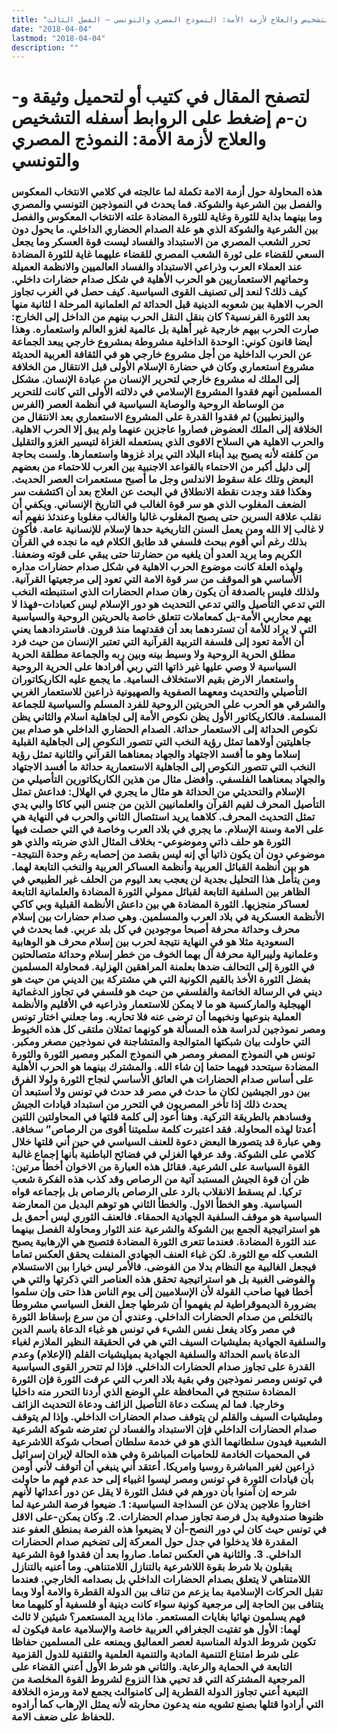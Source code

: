 ```yaml
---
title: "التشخيص والعلاج لأزمة الأمة: النموذج المصري والتونسي – الفصل الثالث"
date: "2018-04-04"
lastmod: "2018-04-04"
description: ""
---
```

# **لتصفح المقال في كتيب أو لتحميل وثيقة و-ن-م إضغط على الروابط أسفله** **التشخيص والعلاج لأزمة الأمة: النموذج المصري والتونسي**

### هذه المحاولة حول أزمة الامة تكملة لما عالجته في كلامي الانتخاب المعكوس والفصل بين الشرعية والشوكة. فما يحدث في النموذجين التونسي والمصري وما بينهما بداية للثورة وغاية للثورة المضادة علته الانتخاب المعكوس والفصل بين الشرعية والشوكة الذي هو علة الصدام الحضاري الداخلي. ما يحول دون تحرر الشعب المصري من الاستبداد والفساد ليست قوة العسكر وما يجعل السعي للقضاء على ثورة الشعب المصري للقضاء عليهما غاية للثورة المضادة عند العملاء العرب وذراعي الاستبداد والفساد العالميين والانظمة العميلة وحماتهم الاستعماريين هو الحرب الأهلية في شكل صدام حضارات داخلي. كيف ذلك؟ لنعد إلى تصنيف القوى السياسية. كيف حصل في الغرب تجاوز الحرب الاهلية بين شعوبه الدينية قبل الحداثة ثم العلمانية المرحلة ا لثانية منها بعد الثورة الفرنسية؟ كان بنقل النقل الحرب بينهم من الداخل إلى الخارج: صارت الحرب بيهم خارجية غير أهلية بل عالمية لغزو العالم واستعماره. وهذا أيضا قانون كوني: الوحدة الداخلية مشروطة بمشروع خارجي يبعد الجماعة عن الحرب الداخلية من أجل مشروع خارجي هو في الثقافة العربية الحديثة مشروع استعماري وكان في حضارة الإسلام الأولى قبل الانتقال من الخلافة إلى الملك له مشروع خارجي لتحرير الإنسان من عبادة الإنسان. مشكل المسلمين أنهم فقدوا المشروع الإسلامي في دلالته الأولى التي كانت للتحرير من الوساطة الروحية والوصاية السياسية في أنظمة العصر (الفرس والبيزنطيين) ثم فقدوا القدرة على المشروع الاستعماري بعد الانتقال من الخلافة إلى الملك العضوض فصاروا عاجزين عنهما ولم يبق إلا الحرب الاهلية. والحرب الاهلية هي السلاح الاقوى الذي يستعمله الغزاة لتيسير الغزو والتقليل من كلفته لأنه يصبح بيد أبناء البلاد التي يراد غزوها واستعمارها. ولست بحاجة إلى دليل أكبر من الاحتماء بالقواعد الاجنبية بين العرب للاحتماء من بعضهم البعض وتلك علة سقوط الاندلس وجل ما أصبح مستعمرات العصر الحديث. وهكذا فقد وجدت نقطة الانطلاق في البحث عن العلاج بعد أن اكتشفت سر الضعف المغلوب الذي هو سر قوة الغالب في التاريخ الإنساني. ويكفي أن نقلب علاقة السرين حتى يصبح المغلوب غالبا والغالب مغلوبا وعندئذ نفهم أنه لا غالب إلا الله ومن يعمل السنن التاريخية حدها لإسلام للإنسانية عامة. فأكون بذلك رغم أني أقوم ببحث فلسفي قد طابق الكلام فيه ما نجده في القرآن الكريم وما يريد العدو أن يلغيه من حضارتنا حتى يبقي على قوته وضعفنا. ولهذه العلة كانت موضوع الحرب الاهلية في شكل صدام حضارات مداره الأساسي هو الموقف من سر قوة الامة التي تعود إلى مرجعيتها القرآنية. ولذلك فليس بالصدفة أن يكون رهان صدام الحضارات الذي استنبطته النخب التي تدعي التأصيل والتي تدعي التحديث هو دور الإسلام ليس كعبادات-فهذا لا يهم محاربي الأمة-بل كمعاملات تتعلق خاصة بالحريتين الروحية والسياسية التي لا يراد للأمة أن تستردهما بعد أن فقدتهما منذ قرون. فاستردادهما يعني أن الأمة تعود إلى فلسفة التربية القرآنية التي تعتبر الإنسان من حيث فرد مطلق الحرية الروحية ولا وسيط بينه وبين ربه والجماعة مطلقة الحرية السياسية لا وصي عليها غير ذاتها التي ربي أفرادها على الحرية الروحية واستعمار الارض بقيم الاستخلاف السامية. ما يجمع عليه الكاريكاتوران التأصيلي والتحديث ومعهما الصفوية والصهيونية ذراعين للاستعمار الغربي والشرقي هو الحرب على الحريتين الروحية للفرد المسلم والسياسية للجماعة المسلمة. فالكاريكاتور الأول يظن نكوص الأمة إلى لجاهلية اسلام والثاني يظن نكوص الحداثة إلى الاستعمار حداثة. الصدام الحضاري الداخلي هو صدام بين جاهليتين أولاهما تمثل رؤية النخب التي تتصور النكوص إلى الجاهلية القبلية إسلاما وهو ما أفسد الاجتهاد والجهاد بمعناهما القرآني والثانية تمثل رؤية النخب التي تتصور النكوص إلى الجاهلية الاستعمارية حداثة ما أفسد الاجتهاد والجهاد بمعناهما الفلسفي. وأفضل مثال من هذين الكاريكاتورين التأصيلي من الإسلام والتحديثي من الحداثة هو مثال ما يجري في الهلال: فداعش تمثل التأصيل المحرف لقيم القرآن والعلمانيين الذين من جنس البي كاكا والبي يدي تمثل التحديث المحرف. كلاهما يريد استئصال الثاني والحرب في النهاية هي على الامة وسنة الإسلام. ما يجري في بلاد العرب وخاصة في التي حصلت فيها الثورة هو حلف ذاتي وموضوعي- بخلاف المثال الذي ضربته والذي هو موضوعي دون أن يكون ذاتيا أي إنه ليس بقصد من إحصابه رغم وحدة النتيجة-هو بين أنظمة القبائل العربية وأنظمة العساكر العربية والنخب التابعة لهما. ومن يتأمل هذا التحليل بجدية لن يعجب بعد اليوم من الحلف غير الطبيعي في الظاهر بين السلفية التابعة لقبائل ممولي الثورة المضادة والعلمانية التابعة لعساكر منجزيها. الثورة المضادة هي بين داعش الأنظمة القبلية وبي كاكي الأنظمة العسكرية في بلاد العرب والمسلمين. وهي صدام حضارات بين إسلام محرف وحداثة محرفة أصبحا موجودين في كل بلد عربي. فما يحدث في السعودية مثلا هو في النهاية نتيجة لحرب بين إسلام محرف هو الوهابية وعلمانية وليبرالية محرفة آل بهما الخوف من خطر إسلام وحداثة متصالحتين في الثورة إلى التحالف ضدها بعلمنة المراهقين الهزلية. فمحاولة المسلمين بفضل الثورة الأخذ بالقيم الكونية التي هي مشتركة بين الديني من حيث هو ديني في الرسالة الخاتمة والفلسفي من حيث هو فلسفي في تجاوز الدغمائية الهيجلية والماركسية هو ما لا يمكن للاستعمار وذراعيه في الأقليم والأنظمة العملية بنوعيها ونخبهما أن ترضى عنه فلا تحاربه. وما جعلني اختار تونس ومصر نموذجين لدراسة هذه المسألة هو كونهما تمثلان ملتقى كل هذه الخيوط التي حاولت بيان شبكتها المتوالجة والمتشاجنة في نموذجين مصغر ومكبر. تونس هي النموذج المصغر ومصر هي النموذج المكبر ومصير الثورة والثورة المضادة سيتحدد فيهما حتما إن شاء الله. والمشترك بينهما هو الحرب الأهلية على أساس صدام الحضارات هي العائق الأساسي لنجاح الثورة ولولا الفرق بين دور الجيشين لكان ما حدث في مصر قد حدث في تونس ولا أستبعد أن يحدث ذلك إذا تأخر المصريون في التحرر من استبداد قيادات الجيش وفسادهم بالطريقة التركية. وهنا أعود إلى كلمة قلتها في المحاولتين اللتين أعدتا لهذه المحاولة. فقد اعتبرت كلمة سلميتنا أقوى من الرصاص” سخافة. وهي عبارة قد يتصورها البعض دعوة للعنف السياسي في حين أني قلتها خلال كلامي على الشوكة. وقد عرفها الغزلي في فضائح الباطنية بأنها إجماع غالبة القوة السياسة على الشرعية. فقائل هذه العبارة من الاخوان أخطأ مرتين: ظن أن قوة الجيش المستبد آتية من الرصاص وقد كذب هذه الفكرة شعب تركيا. لم يسقط الانقلاب بالرد على الرصاص بالرصاص بل بإجماعه قواه السياسية. وهو الخطأ الاول. والخطأ الثاني هو توهم البديل من المعارضة السياسية هو موقف السلفية الجهادية الحمقاء. فالعنف الثوري ليس أحمق بل هو استراتيجية الجمع بين الشوكة والشرعية عند الثوار ومحاولة الفصل بينهما عند الثورة المضادة. فعندما تتعرى الثورة المضادة فتصبح هي الإرهابية يصبح الشعب كله مع الثورة. لكن غباء العنف الجهادي المنفلت يحقق العكس تماما فيجعل الغالبية مع النظام بدلا من الفوضى. فالأمر ليس خيارا بين الاستسلام والفوضى الغبية بل هو استراتيجية تحقق هذه العناصر التي ذكرتها والتي هي أخطا فيها صاحب القولة لأن الإسلاميين إلى يوم الناس هذا حتى وإن سلموا بضرورة الديموقراطية لم يفهموا أن شرطها جعل الفعل السياسي مشروطا بالتخلص من صدام الحضارات الداخلي. وعندي أن من سرع بإسقاط الثورة في مصر وكاد يفعل نفس الشيء في تونس هو غباء الدعاة باسم الدين والسلفية الجهادية بمليشيات السيف التي هي في الحقيقة النظير الملازم لغباء الدعاة باسم الحداثة والسلفية الجهادية بميليشيات القلم (الإعلام) وعدم القدرة على تجاوز صدام الحضارات الداخلي. فإذا لم تتحرر القوى السياسية في تونس ومصر نموذجين وفي بقية بلاد العرب التي عرفت الثورة فإن الثورة المضادة ستنجح في المحافظة على الوضع الذي أردنا التحرر منه داخليا وخارجيا. فما لم يسكت دعاة التأصيل الزائف ودعاة التحديث الزائف ومليشيات السيف والقلم لن يتوقف صدام الحضارات الداخلي. وإذا لم يتوقف صدام الحضارات الداخلي فإن الاستبداد والفساد لن تعترضه شوكة الشرعية الشعبية فيدون سلطانهما الذي هو في خدمة سلطان أصحاب شوكة اللاشرعية في المحميات الخادمة للحاميات المباشرة وفي هذه الحالة لإيران إسرائيل ذراعين لغير المباشرة روسيا وامريكا. أعتقد أني ينبغي أن أتوقف لأني أومن بأن قيادات الثورة في تونس ومصر ليسوا اغبياء إلى حد عدم فهم ما حاولت شرحه إن آمنوا بأن دورهم في فشل الثورة لا يقل عن دور أعدائها لأنهم اختاروا علاجين يدلان عن السذاجة السياسية: 1. ضيعوا فرصة الشرعية لما ظنوها صندوقية بدل فرصة تجاوز صدام الحضارات. 2. وكان يمكن-على الاقل في تونس حيث كان لي دور النصح-أن لا يضيعوا هذه الفرصة بمنطق العفو عند المقدرة فلا يدخلوا في جدل حول المعركة إلى تضخيم صدام الحضارات الداخلي. 3. والثانية هي العكس تماما. صاروا بعد أن فقدوا قوة الشرعية يقبلون بلا شرط بقوة اللاشرعية بالتنازل اللامتناهي. وما أعنيه بالتنازل اللامتناهي لا يتعلق بصدام الحضارات الداخلي بل بصدامه الخارجي. فعندما تقبل الحركات الإسلامية بما يزعم من تناف بين الدولة القطرة والامة أولا وبما يتنافى بين الحاجة إلى مرجعية كونية سواء كانت دينية أو فلسفية أو كليهما معا فهم يسلمون نهائيا بغايات المستعمر. ماذا يريد المستعمر؟ شيئين لا ثالث لهما: الأول هو تفتيت الجغرافي العربية خاصة والإسلامية عامة فيكون له تكوين شروط الدولة المناسبة لعصر العماليق ويمنعه على المسلمين حفاظا على شرط امتناع التنمية المادية والتنمية العلمية والتقنية للدول القزمية التابعة في الحماية والرعاية. والثاني هو شرط الأول أعني القضاء على المرجعية المشتركة التي قد تحيي هذا النزوع لشروط القوة المخلصة من التبعية أعني تجاوز الدولة القطرية إلى كامنوالث يجمع لامة ورمزه الخلافة التي أرادوا قتلها بصنع تشويه منه يدعون محاربته لأنه يمثل الإرهاب كما أرادوه للحفاظ على ضعف الامة.

###